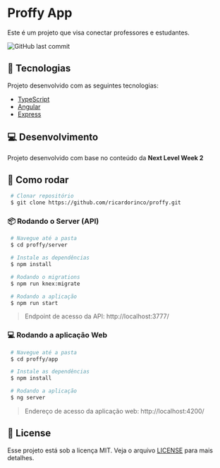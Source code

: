 # Proffy App

Este é um projeto que visa conectar professores e estudantes.

![GitHub last commit](https://img.shields.io/github/last-commit/ricardorinco/proffy?style=for-the-badge)

## :rocket: Tecnologias

Projeto desenvolvido com as seguintes tecnologias:

- [TypeScript](https://www.typescriptlang.org/)
- [Angular](https://angular.io/)
- [Express](https://expressjs.com/pt-br/)

## :computer: Desenvolvimento

Projeto desenvolvido com base no conteúdo da <strong>Next Level Week 2</strong>

## :construction_worker: Como rodar

``` bash
 # Clonar repositório
 $ git clone https://github.com/ricardorinco/proffy.git
```

### 📦 Rodando o Server (API)

``` bash
 # Navegue até a pasta
 $ cd proffy/server

 # Instale as dependências
 $ npm install

 # Rodando o migrations
 $ npm run knex:migrate

 # Rodando a aplicação
 $ npm run start
```

> Endpoint de acesso da API: http://localhost:3777/

### 💻 Rodando a aplicação Web

``` bash
 # Navegue até a pasta
 $ cd proffy/app

 # Instale as dependências
 $ npm install

 # Rodando a aplicação
 $ ng server
```

> Endereço de acesso da aplicação web: http://localhost:4200/

## :memo: License

Esse projeto está sob a licença MIT. Veja o arquivo [LICENSE](LICENSE.md) para mais detalhes.
